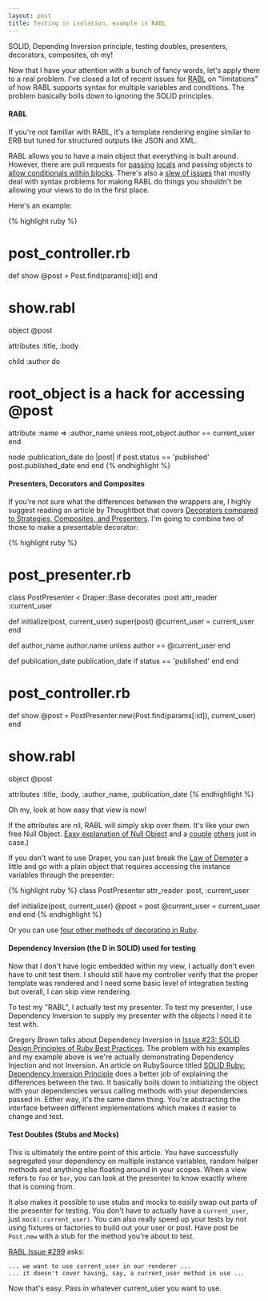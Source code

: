 ```yaml
---
layout: post
title: Testing in isolation, example in RABL
---
```


SOLID, Depending Inversion principle, testing doubles, presenters,
decorators, composites, oh my!

Now that I have your attention with a bunch of fancy words, let's apply
them to a real problem. I've closed a lot of recent issues for
[RABL](https://github.com/nesquena/rabl) on "limitations" of how RABL
supports syntax for multiple variables and conditions. The problem
basically boils down to ignoring the SOLID principles.

#### RABL

If you're not familiar with RABL, it's a template rendering engine
similar to ERB but tuned for structured outputs like JSON and XML.

RABL allows you to have a main object that everything is built around.
However, there are pull requests for [passing](https://github.com/nesquena/rabl/pull/269)
[locals](https://github.com/nesquena/rabl/pull/297) and passing objects to
[allow conditionals within blocks](https://github.com/nesquena/rabl/pull/300).
There's also a [slew of issues](https://github.com/nesquena/rabl/issues/search?q=presentation+or+decorator)
that mostly deal with syntax problems for making RABL do things you
shouldn't be allowing your views to do in the first place.

Here's an example:

{% highlight ruby %}
# post_controller.rb
def show
  @post = Post.find(params[:id])
end

# show.rabl
object @post

attributes :title, :body

child :author do
  # root_object is a hack for accessing @post
  attribute :name => :author_name unless root_object.author == current_user
end

node :publication_date do |post|
  if post.status == 'published'
    post.published_date
  end
end
{% endhighlight %}

#### Presenters, Decorators and Composites

If you're not sure what the differences between the wrappers are, I highly
suggest reading an article by Thoughtbot that covers
[Decorators compared to Strategies, Composites, and Presenters](http://robots.thoughtbot.com/post/20964851591/decorators-compared-to-strategies-composites-and).
I'm going to combine two of those to make a presentable decorator:

{% highlight ruby %}
# post_presenter.rb
class PostPresenter < Draper::Base
  decorates :post
  attr_reader :current_user

  def initialize(post, current_user)
    super(post)
    @current_user = current_user
  end

  def author_name
    author.name unless author == @current_user
  end

  def publication_date
    publication_date if status == 'published'
  end
end

# post_controller.rb
def show
  @post = PostPresenter.new(Post.find(params[:id]), current_user)
end

# show.rabl
object @post

attributes :title, :body, :author_name, :publication_date
{% endhighlight %}

Oh my, look at how easy that view is now!

If the attributes are nil, RABL will simply skip over them.
It's like your own free Null Object.
[Easy explanation of Null Object](http://devblog.avdi.org/2011/05/30/null-objects-and-falsiness/)
and a [couple](http://robots.thoughtbot.com/post/20907555103/rails-refactoring-example-introduce-null-object)
[others](http://robots.thoughtbot.com/post/12179019201/design-patterns-in-the-wild-null-object) just in case.)

If you don't want to use Draper, you can just break the
[Law of Demeter](https://en.wikipedia.org/wiki/Law_of_Demeter) a little
and go with a plain object that requires accessing the instance
variables through the presenter:

{% highlight ruby %}
class PostPresenter
  attr_reader :post, :current_user

  def initialize(post, current_user)
    @post = post
    @current_user = current_user
  end
end
{% endhighlight %}

Or you can use [four other methods of decorating in Ruby](http://robots.thoughtbot.com/post/14825364877/evaluating-alternative-decorator-implementations-in).

#### Dependency Inversion (the D in SOLID) used for testing

Now that I don't have logic embedded within my view, I actually don't
even have to unit test them. I should still have my controller verify
that the proper template was rendered and I need some basic level of
integration testing but overall, I can skip view rendering.

To test my "RABL", I actually test my presenter. To test my presenter, I
use Dependency Inversion to supply my presenter with the objects I need
it to test with.

Gregory Brown talks about Dependency Inversion in
[Issue #23: SOLID Design Principles of Ruby Best Practices](http://blog.rubybestpractices.com/posts/gregory/055-issue-23-solid-design.html).
The problem with his examples and my example above is we're actually
demonstrating Dependency Injection and not Inversion. An article on
RubySource titled [SOLID Ruby: Dependency Inversion Principle](http://rubysource.com/solid-ruby-dependency-inversion-principle/)
does a better job of explaining the differences between the two. It
basically boils down to initializing the object with your dependencies
versus calling methods with your dependencies passed in. Either way,
it's the same damn thing. You're abstracting the interface between
different implementations which makes it easier to change and test.

#### Test Doubles (Stubs and Mocks)

This is ultimately the entire point of this article. You have
successfully segregated your dependency on multiple instance variables,
random helper methods and anything else floating around in your scopes.
When a view refers to `foo` or `bar`, you can look at the presenter to know
exactly where that is coming from.

It also makes it possible to use stubs and mocks to easily swap out
parts of the presenter for testing. You don't have to actually have a
`current_user`, just `mock(:current_user)`. You can also really speed up
your tests by not using fixtures or factories to build out your user or
post. Have post be `Post.new` with a stub for the method you're about to
test.

[RABL Issue #299](https://github.com/nesquena/rabl/issues/299) asks:

    ... we want to use current_user in our renderer ...
    ... it doesn't cover having, say, a current_user method in use ...

Now that's easy. Pass in whatever current_user you want to use.

